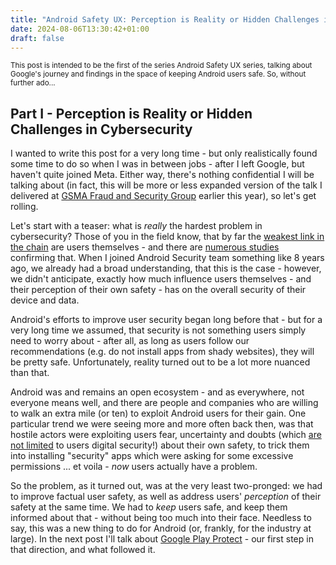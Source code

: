```yaml
---
title: "Android Safety UX: Perception is Reality or Hidden Challenges in Cybersecurity"
date: 2024-08-06T13:30:42+01:00
draft: false
---
```


<small>This post is intended to be the first of the series Android Safety UX series, talking about Google's journey and findings in the space of keeping Android users safe. So, without further ado...   </small>

## Part I - Perception is Reality or Hidden Challenges in Cybersecurity

I wanted to write this post for a very long time - but only realistically found some time to do so when I was in between jobs - after I left Google, but haven't quite joined Meta. Either way, there's nothing confidential I will be talking about (in fact, this will be more or less expanded version of the talk I delivered at [GSMA Fraud and Security Group](https://www.gsma.com/get-involved/working-groups/fraud-security-group) earlier this year), so let's get rolling.

Let's start with a teaser: what is _really_ the hardest problem in cybersecurity? Those of you in the field know, that by far the [weakest link in the chain](https://www.isaca.org/resources/isaca-journal/issues/2022/volume-1/humans-and-cybersecurity-the-weakest-link-or-the-best-defense) are users themselves - and there are [numerous studies](https://link.springer.com/article/10.1007/s10111-021-00683-y) confirming that. When I joined Android Security team something like 8 years ago, we already had a broad understanding, that this is the case - however, we didn't anticipate, exactly how much influence users themselves - and their perception of their own safety - has on the overall security of their device and data.

Android's efforts to improve user security began long before that - but for a very long time we assumed, that security is not something users simply need to worry about - after all, as long as users follow our recommendations (e.g. do not install apps from shady websites), they will be pretty safe. Unfortunately, reality turned out to be a lot more nuanced than that.

Android was and remains an open ecosystem - and as everywhere, not everyone means well, and there are people and companies who are willing to walk an extra mile (or ten) to exploit Android users for their gain. One particular trend we were seeing more and more often back then, was that hostile actors were exploiting users fear, uncertainty and doubts (which [are not limited](https://userlab.utk.edu/publications/bitaab2020scam) to users digital security!) about their own safety, to trick them into installing "security" apps which were asking for some excessive permissions ... et voila - _now_ users actually have a problem.

So the problem, as it turned out, was at the very least two-pronged: we had to improve factual user safety, as well as address users' _perception_ of their safety at the same time. We had to _keep_ users safe, and keep them informed about that - without being too much into their face. Needless to say, this was a new thing to do for Android (or, frankly, for the industry at large). In the next post I'll talk about [Google Play Protect](https://developers.google.com/android/play-protect/client-protections) - our first step in that direction, and what followed it.